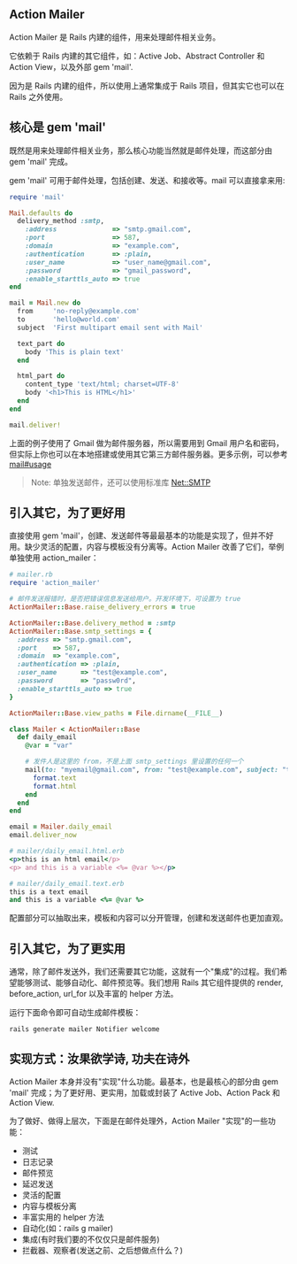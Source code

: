 ## Action Mailer

Action Mailer 是 Rails 内建的组件，用来处理邮件相关业务。

它依赖于 Rails 内建的其它组件，如：Active Job、Abstract Controller 和 Action View，以及外部 gem 'mail'.

因为是 Rails 内建的组件，所以使用上通常集成于 Rails 项目，但其实它也可以在 Rails 之外使用。

## 核心是 gem 'mail'

既然是用来处理邮件相关业务，那么核心功能当然就是邮件处理，而这部分由 gem 'mail' 完成。

gem 'mail' 可用于邮件处理，包括创建、发送、和接收等。mail 可以直接拿来用:

```ruby
require 'mail'

Mail.defaults do
  delivery_method :smtp,
    :address              => "smtp.gmail.com",
    :port                 => 587,
    :domain               => "example.com",
    :authentication       => :plain,
    :user_name            => "user_name@gmail.com",
    :password             => "gmail_password",
    :enable_starttls_auto => true
end

mail = Mail.new do
  from     'no-reply@example.com'
  to       'hello@world.com'
  subject  'First multipart email sent with Mail'

  text_part do
    body 'This is plain text'
  end

  html_part do
    content_type 'text/html; charset=UTF-8'
    body '<h1>This is HTML</h1>'
  end
end

mail.deliver!
```

上面的例子使用了 Gmail 做为邮件服务器，所以需要用到 Gmail 用户名和密码，但实际上你也可以在本地搭建或使用其它第三方邮件服务器。更多示例，可以参考 [mail#usage](https://github.com/mikel/mail#usage)

> Note: 单独发送邮件，还可以使用标准库 [Net::SMTP](http://ruby-doc.org/stdlib-2.1.2/libdoc/net/smtp/rdoc/Net/SMTP.html)

## 引入其它，为了更好用

直接使用 gem 'mail'，创建、发送邮件等最最基本的功能是实现了，但并不好用。缺少灵活的配置，内容与模板没有分离等。Action Mailer 改善了它们，举例单独使用 action_mailer：

```ruby
# mailer.rb
require 'action_mailer'

# 邮件发送报错时，是否把错误信息发送给用户。开发环境下，可设置为 true
ActionMailer::Base.raise_delivery_errors = true

ActionMailer::Base.delivery_method = :smtp
ActionMailer::Base.smtp_settings = {
  :address => "smtp.gmail.com",
  :port    => 587,
  :domain  => "example.com",
  :authentication => :plain,
  :user_name      => "test@example.com",
  :password       => "passw0rd",
  :enable_starttls_auto => true
}

ActionMailer::Base.view_paths = File.dirname(__FILE__)

class Mailer < ActionMailer::Base
  def daily_email
    @var = "var"

    # 发件人是这里的 from，不是上面 smtp_settings 里设置的任何一个
    mail(to: "myemail@gmail.com", from: "test@example.com", subject: "testing mail") do |format|
      format.text
      format.html
    end
  end
end

email = Mailer.daily_email
email.deliver_now
```

```ruby
# mailer/daily_email.html.erb
<p>this is an html email</p>
<p> and this is a variable <%= @var %></p>
```

```ruby
# mailer/daily_email.text.erb
this is a text email
and this is a variable <%= @var %>
```

配置部分可以抽取出来，模板和内容可以分开管理，创建和发送邮件也更加直观。

## 引入其它，为了更实用

通常，除了邮件发送外，我们还需要其它功能，这就有一个"集成"的过程。我们希望能够测试、能够自动化、邮件预览等。我们想用 Rails 其它组件提供的 render, before_action, url_for 以及丰富的 helper 方法。

运行下面命令即可自动生成邮件模板：

`rails generate mailer Notifier welcome`

## 实现方式：汝果欲学诗, 功夫在诗外

Action Mailer 本身并没有"实现"什么功能。最基本，也是最核心的部分由 gem 'mail' 完成；为了更好用、更实用，加载或封装了 Active Job、Action Pack 和 Action View.

为了做好、做得上层次，下面是在邮件处理外，Action Mailer "实现"的一些功能：

- 测试
- 日志记录
- 邮件预览
- 延迟发送
- 灵活的配置
- 内容与模板分离
- 丰富实用的 helper 方法
- 自动化(如：rails g mailer)
- 集成(有时我们要的不仅仅只是邮件服务)
- 拦截器、观察者(发送之前、之后想做点什么？)
